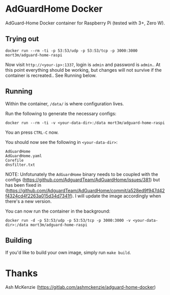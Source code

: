 # AdGuardHome Docker

AdGuard-Home Docker container for Raspberry Pi (tested with 3+, Zero W).

## Trying out

`docker run --rm -ti -p 53:53/udp -p 53:53/tcp -p 3000:3000 mort3m/adguard-home-raspi`

Now visit `http://<your-ip>:1337`, login is `admin` and password is `admin`..  At this point everything should be working, but changes will not survive if the container is recreated..  See Running below.

## Running

Within the container, `/data/` is where configuration lives.

Run the following to generate the necessary configs:

`docker run --rm -ti -v <your-data-dir>:/data mort3m/adguard-home-raspi`

You an press `CTRL-C` now.

You should now see the following in `<your-data-dir>`:

```
AdGuardHome
AdGuardHome.yaml
Corefile
dnsfilter.txt
```

NOTE: Unfotunately the `AdGuardHome` binary needs to be coupled with the configs (https://github.com/AdguardTeam/AdGuardHome/issues/381) but has been fixed in (https://github.com/AdguardTeam/AdGuardHome/commit/a528ed9f947d42f4324cd4f2263a015d34d7341f).  I will update the image accordingly when there's a new version.

You can now run the container in the background:

`docker run -d -p 53:53/udp -p 53:53/tcp -p 3000:3000 -v <your-data-dir>:/data mort3m/adguard-home-raspi`

## Building

If you'd like to build your own image, simply run `make build`.

# Thanks

Ash McKenzie (https://gitlab.com/ashmckenzie/adguard-home-docker)
